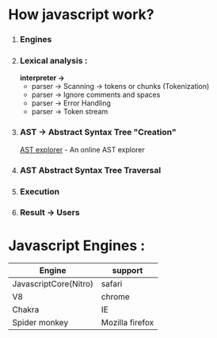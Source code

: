 # How javascript work?
1. ### Engines
2. ### Lexical analysis :
   **interpreter ->**
   - parser -> Scanning  -> tokens or chunks  (Tokenization)
   - parser ->   Ignore comments and spaces
   - parser ->   Error Handling
   - parser ->   Token stream
3. ### AST -> Abstract Syntax Tree "Creation"
   [AST explorer](https://astexplorer.net/) - An online AST explorer
4. ### AST Abstract Syntax Tree Traversal
5. ### Execution
6. ### Result -> Users
   
# Javascript Engines :
| Engine | support |
| ----------- | ----------- |
| JavascriptCore(Nitro) | safari |
| V8  | chrome |
| Chakra | IE |
| Spider monkey | Mozilla firefox |

   
